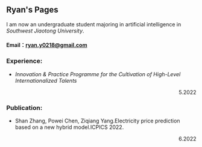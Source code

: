 ## Ryan's Pages

I am now an undergraduate student majoring in artificial intelligence in *Southwest Jiaotong University*.
#### Email：ryan.y0218@gmail.com

### Experience:
- *Innovation & Practice Programme for the Cultivation of High-Level Internationalized Talents*    
<p align="right">5.2022<p>                     


### Publication:

- Shan Zhang, Powei Chen, Ziqiang Yang.Electricity price prediction based on a new hybrid model.ICPICS 2022.
<p align="right">6.2022</p>

